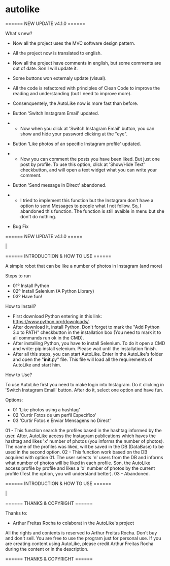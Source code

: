 # autolike

====== NEW UPDATE v4.1.0 ======

 What's new?
 - Now all the project uses the MVC software design pattern.
 - All the project now is translated to english.
 - Now all the project have comments in english, but some comments are out of date. Son I will update it.
 - Some buttons won externaly update (visual).
 - All the code is refactored with principles of Clean Code to improve the reading and understanding (but I need to improve more).
 - Consenquentely, the AutoLike now is more fast than before.
 
 
 - Button 'Switch Instagram Email' updated.
 - - Now when you click at 'Switch Instagram Email' button, you can show and hide your password clicking at the "eye".
 
 - Button 'Like photos of an specific Instagram profile' updated.
 - - Now you can comment the posts you have been liked. But just one post by profile. To use this option, click at 'Show/Hide Text' checkbutton, and will open a text widget what you can write your comment.
 
 - Button 'Send message in Direct' abandoned.
 - - I tried to implement this function but the Instagram don't have a option to send Messages to people what I not follow. So, I abandoned this function. The function is still avaible in menu but she don't do nothing.

 - Bug Fix
    
====== NEW UPDATE v4.1.0 =====

|

====== INTRODUCTION & HOW TO USE ======

A simple robot that can be like a number of photos in Instagram (and more)

Steps to run

- 01º Install Python
- 02º Install Selenium (A Python Library)
- 03º Have fun!

How to Install?

- First download Python entering in this link: https://www.python.org/downloads/.
- After download it, install Python. Don't forget to mark the "Add Python 3.x to PATH" checkbutton in the installation box (You need to mark it to all commands run ok in the CMD).
- After installing Python, you have to install Selenium. To do it open a CMD and write: pip install selenium. Please wait until the installation finish.
- After all this steps, you can start AutoLike. Enter in the AutoLike's folder and open the "__init__.py" file. This file will load all the requirements of AutoLike and start him.


How to Use?

To use AutoLike first you need to make login into Instagram. Do it clicking in 'Switch Instagram Email' button. After do it, select one option and have fun.

Options:
- 01 'Like photos using a hashtag'
- 02 'Curtir Fotos de um perfil Específico'
- 03 'Curtir Fotos e Enviar Mensagens no Direct'

01 - This function search the profiles based in the hashtag informed by the user. After, AutoLike access the Instagram publications which haves the hashtag and likes 'x' number of photos (you informs the number of photos). The name of the profiles was liked, will be saved in the DB (DataBase) to be used in the second option.
02 - This function work based on the DB acquired with option 01. The user selects 'n' users from the DB and informs what number of photos will be liked in each profile. Son, the AutoLike access profile by profile and likes a 'x' number of photos by the current profile (Test the option, you will understand better).
03 - Abandoned.

====== INTRODUCTION & HOW TO USE ======

|

====== THANKS & COPYRIGHT ======

Thanks to:
- Arthur Freitas Rocha to colaborat in the AutoLike's project

All the rights and contents is reserved to Arthur Freitas Rocha. Don't buy and don't sell. You are free to use the program just for personal use. If you are creating content using AutoLike, please credit Arthur Freitas Rocha during the content or in the description.

====== THANKS & COPYRIGHT ======
